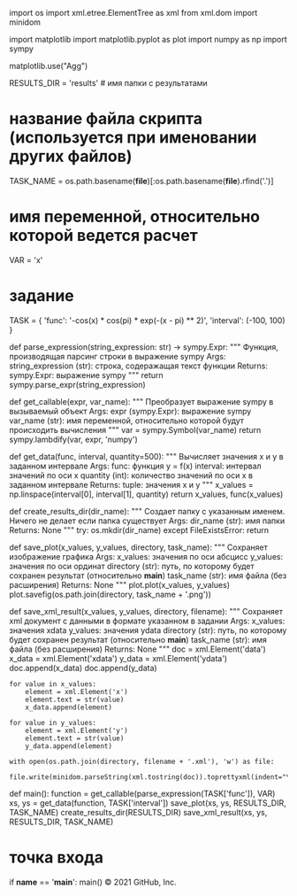 import os
import xml.etree.ElementTree as xml
from xml.dom import minidom

import matplotlib
import matplotlib.pyplot as plot
import numpy as np
import sympy

matplotlib.use("Agg")

RESULTS_DIR = 'results'  # имя папки с результатами

# название файла скрипта (используется при именовании других файлов)
TASK_NAME = os.path.basename(__file__)[:os.path.basename(__file__).rfind('.')]

# имя переменной, относительно которой ведется расчет
VAR = 'x'

# задание
TASK = {
    'func': '-cos(x) * cos(pi) * exp(-(x - pi) ** 2)',
    'interval': (-100, 100)
}


def parse_expression(string_expression: str) -> sympy.Expr:
    """
    Функция, производящая парсинг строки в выражение sympy
    Args:
        string_expression (str): строка, содеражащая текст функции
    Returns:
        sympy.Expr: выражение sympy
    """
    return sympy.parse_expr(string_expression)


def get_callable(expr, var_name):
    """
    Преобразует выражение sympy в вызываемый объект
    Args:
        expr (sympy.Expr): выражение sympy
        var_name (str): имя переменной, относительно которой будут происходить вычисления
    """
    var = sympy.Symbol(var_name)
    return sympy.lambdify(var, expr, 'numpy')


def get_data(func, interval, quantity=500):
    """
    Вычисляет значения x и y в заданном интервале
    Args:
        func: функция y = f(x)
        interval: интервал значений по оси x
        quantity (int): количество значений по оси x в заданном интервале
    Returns:
        tuple: значения x и y
    """
    x_values = np.linspace(interval[0], interval[1], quantity)
    return x_values, func(x_values)


def create_results_dir(dir_name):
    """
    Создает папку с указанным именем. Ничего не делает если папка существует
    Args:
        dir_name (str): имя папки
    Returns:
        None
    """
    try:
        os.mkdir(dir_name)
    except FileExistsError:
        return


def save_plot(x_values, y_values, directory, task_name):
    """
    Сохраняет изображение графика
    Args:
        x_values: значения по оси абсцисс
        y_values: значения по оси ординат
        directory (str): путь, по которому будет сохранен результат (относительно __main__)
        task_name (str): имя файла (без расширения)
    Returns:
        None
    """
    plot.plot(x_values, y_values)
    plot.savefig(os.path.join(directory, task_name + '.png'))


def save_xml_result(x_values, y_values, directory, filename):
    """
    Сохраняет xml документ с данными в формате указанном в задании
    Args:
        x_values: значения xdata
        y_values: значения ydata
        directory (str): путь, по которому будет сохранен результат (относительно __main__)
        task_name (str): имя файла (без расширения)
    Returns:
        None
    """
    doc = xml.Element('data')
    x_data = xml.Element('xdata')
    y_data = xml.Element('ydata')
    doc.append(x_data)
    doc.append(y_data)

    for value in x_values:
        element = xml.Element('x')
        element.text = str(value)
        x_data.append(element)

    for value in y_values:
        element = xml.Element('y')
        element.text = str(value)
        y_data.append(element)

    with open(os.path.join(directory, filename + '.xml'), 'w') as file:
        file.write(minidom.parseString(xml.tostring(doc)).toprettyxml(indent="\t"))


def main():
    function = get_callable(parse_expression(TASK['func']), VAR)
    xs, ys = get_data(function, TASK['interval'])
    save_plot(xs, ys, RESULTS_DIR, TASK_NAME)
    create_results_dir(RESULTS_DIR)
    save_xml_result(xs, ys, RESULTS_DIR, TASK_NAME)


# точка входа
if __name__ == '__main__':
    main()
© 2021 GitHub, Inc.
